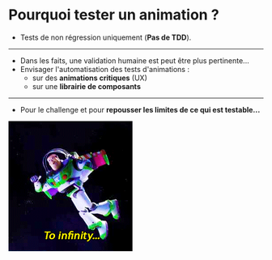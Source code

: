 Pourquoi tester un animation ?
==============================

+ Tests de non régression uniquement (**Pas de TDD**).
---
+ Dans les faits, une validation humaine est peut être plus pertinente...
+ Envisager l'automatisation des tests d'animations :
	+ sur des **animations critiques** (UX)
	+ sur une **librairie de composants**
---
+ Pour le challenge et pour **repousser les limites de ce qui est testable...**

![Vers l'infini et l'au-delà](../assets/buzz.gif)